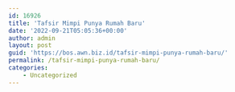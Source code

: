 ```yaml
---
id: 16926
title: 'Tafsir Mimpi Punya Rumah Baru'
date: '2022-09-21T05:05:36+00:00'
author: admin
layout: post
guid: 'https://bos.awn.biz.id/tafsir-mimpi-punya-rumah-baru/'
permalink: /tafsir-mimpi-punya-rumah-baru/
categories:
    - Uncategorized
---
```


